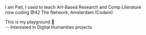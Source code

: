 I am Pati, I used to teach Art-Based Research and Comp Literature\
now coding @42 The Network, Amsterdam (Codam)

This is my playground 🍄\
-- Interested in Digital Humanities projects
